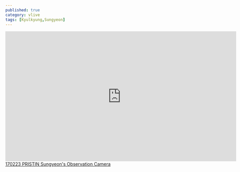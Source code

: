 ```yaml
---
published: true
category: vlive
tags: [Kyulkyung,Sungyeon]
---
```

<iframe src="http://www.vlive.tv/embed/23606" frameborder="no" scrolling="no" marginwidth="0" marginheight="0" WIDTH="720" HEIGHT="405" allowfullscreen></iframe><br /><a href="" target="_blank">170223 PRISTIN Sungyeon's Observation Camera</a>